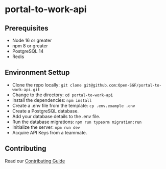 # portal-to-work-api

## Prerequisites

- Node 16 or greater
- npm 8 or greater
- PostgreSQL 14
- Redis

## Environment Settup

- Clone the repo locally: `git clone git@github.com:Open-SGF/portal-to-work-api.git`
- Change to the directory: `cd portal-to-work-api`
- Install the dependencies: `npm install`
- Create a .env file from the template: `cp .env.example .env`
- Create a PostgreSQL database.
- Add your database details to the .env file.
- Run the database migrations: `npm run typeorm migration:run`
- Initialize the server: `npm run dev`
- Acquire API Keys from a teammate.

## Contributing

Read our [Contributing Guide](CONTRIBUTING.md)

